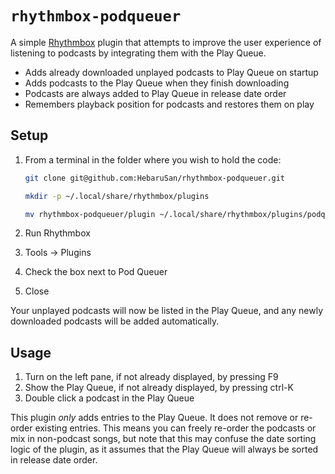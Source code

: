 # `rhythmbox-podqueuer`
A simple [Rhythmbox](https://wiki.gnome.org/Apps/Rhythmbox) plugin that attempts to improve the user experience of listening to podcasts by integrating them with the Play Queue.
* Adds already downloaded unplayed podcasts to Play Queue on startup
* Adds podcasts to the Play Queue when they finish downloading
* Podcasts are always added to Play Queue in release date order
* Remembers playback position for podcasts and restores them on play

## Setup
1. From a terminal in the folder where you wish to hold the code:

   ```Bash
   git clone git@github.com:HebaruSan/rhythmbox-podqueuer.git

   mkdir -p ~/.local/share/rhythmbox/plugins

   mv rhythmbox-podqueuer/plugin ~/.local/share/rhythmbox/plugins/podqueuer
   ```
2. Run Rhythmbox
3. Tools &rarr; Plugins
4. Check the box next to Pod Queuer
5. Close

Your unplayed podcasts will now be listed in the Play Queue, and any newly downloaded podcasts will be added automatically.

## Usage
1. Turn on the left pane, if not already displayed, by pressing F9
2. Show the Play Queue, if not already displayed, by pressing ctrl-K
3. Double click a podcast in the Play Queue

This plugin *only* adds entries to the Play Queue. It does not remove or re-order existing entries. This means you can freely re-order the podcasts or mix in non-podcast songs, but note that this may confuse the date sorting logic of the plugin, as it assumes that the Play Queue will always be sorted in release date order.
